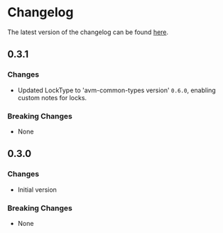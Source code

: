 # Changelog

The latest version of the changelog can be found [here](https://github.com/Azure/bicep-registry-modules/blob/main/avm/res/network/trafficmanagerprofile/CHANGELOG.md).

## 0.3.1

### Changes

- Updated LockType to 'avm-common-types version' `0.6.0`, enabling custom notes for locks.

### Breaking Changes

- None

## 0.3.0

### Changes

- Initial version

### Breaking Changes

- None
